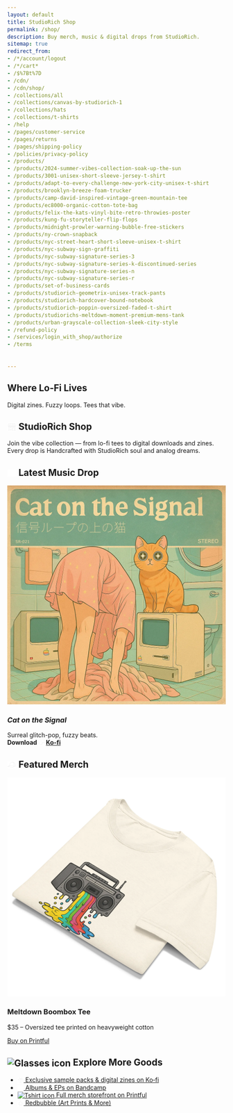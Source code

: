 ```yaml
---
layout: default
title: StudioRich Shop
permalink: /shop/
description: Buy merch, music & digital drops from StudioRich.
sitemap: true
redirect_from:
- /*/account/logout
- /*/cart*
- /$%7Bt%7D
- /cdn/
- /cdn/shop/
- /collections/all
- /collections/canvas-by-studiorich-1
- /collections/hats
- /collections/t-shirts
- /help
- /pages/customer-service
- /pages/returns
- /pages/shipping-policy
- /policies/privacy-policy
- /products/
- /products/2024-summer-vibes-collection-soak-up-the-sun
- /products/3001-unisex-short-sleeve-jersey-t-shirt
- /products/adapt-to-every-challenge-new-york-city-unisex-t-shirt
- /products/brooklyn-breeze-foam-trucker
- /products/camp-david-inspired-vintage-green-mountain-tee
- /products/ec8000-organic-cotton-tote-bag
- /products/felix-the-kats-vinyl-bite-retro-throwies-poster
- /products/kung-fu-storyteller-flip-flops
- /products/midnight-prowler-warning-bubble-free-stickers
- /products/ny-crown-snapback
- /products/nyc-street-heart-short-sleeve-unisex-t-shirt
- /products/nyc-subway-sign-graffiti
- /products/nyc-subway-signature-series-3
- /products/nyc-subway-signature-series-k-discontinued-series
- /products/nyc-subway-signature-series-n
- /products/nyc-subway-signature-series-r
- /products/set-of-business-cards
- /products/studiorich-geometrix-unisex-track-pants
- /products/studiorich-hardcover-bound-notebook
- /products/studiorich-poppin-oversized-faded-t-shirt
- /products/studiorichs-meltdown-moment-premium-mens-tank
- /products/urban-grayscale-collection-sleek-city-style
- /refund-policy
- /services/login_with_shop/authorize
- /terms


---
```


<section class="hero" style="background-image: url(/assets/shop/default.webp);">
  <div class="hero-overlay">
    <h1>Where Lo‑Fi Lives</h1>
    <p>Digital zines. Fuzzy loops. Tees that vibe.</p>
  </div>
</section>


<section class="shop-intro">
  <h1 class="center"><img src="/assets/icons/store.svg" alt="StudioRich Shop icon" style="width: 1em; vertical-align: middle;" />  StudioRich Shop</h1>
  <p class="center">Join the vibe collection — from lo-fi tees to digital downloads and zines. Every drop is Handcrafted with StudioRich soul and analog dreams.</p>
</section>

<section class="shop-featured">
  <h2><img src="/assets/icons/headphones.svg" alt="Headphones icon" style="width: 1em; vertical-align: middle;" />  Latest Music Drop</h2>
  <div class="product-card">
    <img src="/assets/covers/cat-on-the-signal.webp" alt="Cat on the Signal">
    <h3><em>Cat on the Signal</em></h3>
    <p>Surreal glitch-pop, fuzzy beats.<br><strong>Download <img src="/assets/icons/finger-point.svg" alt="Finger icon" style="width: 1em; vertical-align: middle;" />  <a href="https://ko-fi.com/studiorich" target="_blank">Ko‑fi</a></strong></p>
  </div>
</section>

<section class="shop-featured merch">
  <h2><img src="/assets/icons/baseball-cap.svg" alt="Baseball Cap icon" style="width: 1em; vertical-align: middle;" />  Featured Merch</h2>
  <div class="product-card">
    <img src="/assets/shop/melting-sound-system.webp" alt="Meltdown Boombox Tee">
    <h3>Meltdown Boombox Tee</h3>
    <p>$35 – Oversized tee printed on heavyweight cotton</p>
    <a class="button" href="https://studiorich.printful.me/product/meltdown-boombox-oversized-tee" target="_blank">Buy on Printful</a>
  </div>
</section>

<section class="shop-more">
  <h2><img src="/assets/icons/glassses.svg" alt="Glasses icon" style="width: 1em; vertical-align: middle;" />  Explore More Goods</h2>
  <ul>
    <li><a href="https://ko-fi.com/studiorich" target="_blank"><img src="/assets/icons/giftbox.svg" alt="Giftbox icon" style="width: 1em; vertical-align: middle;" />  Exclusive sample packs & digital zines on Ko‑fi</a></li>
    <li><a href="https://studiorich.bandcamp.com/" target="_blank"><img src="/assets/icons/record.svg" alt="Record icon" style="width: 1em; vertical-align: middle;" />  Albums & EPs on Bandcamp</a></li>
    <li><a href="https://studiorich.printful.me" target="_blank"><img src="/assets/icons/tshirt.svg" alt="Tshirt icon" style="width: 1em; vertical-align: middle;" />  Full merch storefront on Printful</a></li>
    <li><a href="https://www.redbubble.com/people/studiorich/shop" target="_blank"><img src="/assets/icons/splatter.svg" alt="Splatter icon" style="width: 1em; vertical-align: middle;" />  Redbubble (Art Prints & More)</a></li>
  </ul>
</section>
